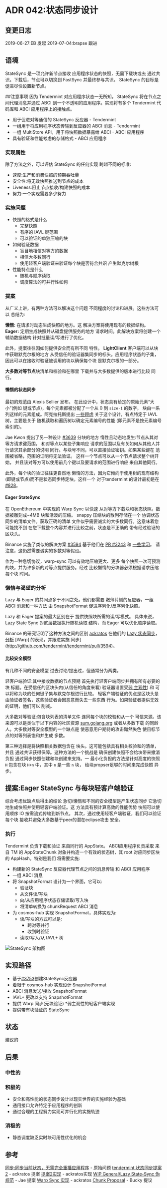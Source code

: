 # ADR 042:状态同步设计

## 变更日志

2019-06-27:EB 发起
2019-07-04:brapse 跟进

## 语境
StateSync 是一项允许新节点接收
应用程序状态的快照，无需下载块或去
通过共识。下载后，节点可以切换到 FastSync
并最终参与共识。 StateSync 的目标是
促进尽快设置新节点。

##注意事项
因为 Tendermint 对应用程序状态一无所知，
StateSync 将在节点之间代理消息并通过
ABCI 到一个不透明的应用程序。实现将有多个
Tendermint 代码库和 ABCI 应用程序上的接触点。

* 用于促进对等通信的 StateSync 反应器 - Tendermint
* 一组用于将应用程序状态传输到反应器的 ABCI 消息 - Tendermint
* 一组 MultiStore API，用于将快照数据暴露给 ABCI - ABCI 应用程序
* 具有验证和性能考虑的存储格式 - ABCI 应用程序

### 实现属性
除了方法之外，可以评估 StateSync 的任何实现
跨越不同的标准:

* 速度:生产和消费快照的预期吞吐量
* 安全性:将无效快照推送到节点的成本
* Liveness:阻止节点接收/构建快照的成本
* 努力:一个实现需要多少努力

### 实施问题
* 快照的格式是什么
    * 完整快照
    * 有序的 IAVL 键范围
    * 可以验证的单独压缩的块
* 如何验证数据
    * 盲目地相信对等方的数据
    * 相信大多数同行
    * 使用轻客户端验证来验证每个块是否符合共识
      产生默克尔树根
* 性能特点是什么
    * 随机与顺序读取
    * 调度算法的可并行性如何

### 提案
从广义上讲，有两种方法可以解决这个问题
不同程度的讨论和进展。这些方法可以
总结为:

**懒惰:** 在请求时动态生成快照的地方。这
解决方案将使用现有的数据结构。
**Eager:** 定期生成快照并从磁盘提供服务的地方
请求时间。此解决方案将创建一个辅助数据结构
针对批量读/写进行了优化。

此外，提案往往因如何提供安全而有所不同
特性。
**LightClient** 客户端可以从块中获取默克尔根的地方
从受信任的验证器集同步的标头。应用程序状态的子集，
因此可以在接收时验证被调用的块以确保每个块
是默克尔根的一部分。

**大多数对等节点**块清单和校验和在哪里
下载并与大多数提供的版本进行比较
同行。

#### 懒惰的状态同步
最初的规范由 Alexis Sellier 发布。
在此设计中，状态具有给定的原始元素“大小”(例如
键或节点)，每个元素都被分配了一个从 0 到 `size-1` 的数字，
块由一系列这样的元素组成。阿克拉托斯提出
[一些顾虑](https://docs.google.com/document/d/1npGTAa1qxe8EQZ1wG0a0Sip9t5oX2vYZNUDwr_LVRR4/edit)
关于这个设计，有点特定于 IAVL 树，主要是关于
随机读取和遍历树以确定元素编号的性能
(即元素不是按元素编号索引的)。

Jae Kwon 提出了另一种设计
[#3639](https://github.com/tendermint/tendermint/issues/3639) 分块的地方
惰性且动态地发生:节点从其对等方请求键范围，
和对等点以某些子集响应
请求的范围以及有关如何从其他人并行请求其余部分的说明
同行。与块号不同，可以直接验证密钥。如果某些键在
范围被省略，范围的证明将无法验证。
这样一个节点可以从一个节点请求整个树开始，
并且该对等方可以使用前几个键以及要请求的范围进行响应
来自其他同行。

此外，每个块的验证往往更自然地
懒惰的方法，因为它倾向于使用树的现有结构
(即键或节点)而不是状态同步特定块。这样一个
对于tendermint 的设计最初是在
[#828](https://github.com/tendermint/tendermint/issues/828)。

#### Eager StateSync
在 OpenEthereum 中实现的 Warp Sync 以快速
从对等方下载块和状态快照。数据被雕刻成~4MB
块和活泼的压缩。 snappy 压缩块的散列存储在一个
协调状态同步的清单文件。获取正确的清单
文件似乎需要诚实的大多数同行。这意味着您可能找不到
在您下载整个内容并进行比较之前，状态是不正确的
带有经过验证的区块头。

Binance 实施了类似的解决方案
[#3594](https://github.com/tendermint/tendermint/pull/3594)
基于他们在
[PR #3243](https://github.com/tendermint/tendermint/pull/3243)
和 [一些学习](https://docs.google.com/document/d/1npGTAa1qxe8EQZ1wG0a0Sip9t5oX2vYZNUDwr_LVRR4/edit)。
请注意，这仍然需要诚实的多数对等假设。

作为一种急切协议，warp-sync 可以有效地压缩更大、更多
每个快照一次可预测的块，并为许多新的对等点提供服务。经过
比较懒惰的分块器必须根据请求压缩每个块
时间。

### 懒惰与渴望的分析
Lazy 与 Eager 的共同点多于不同之处。他们都需要
嫩薄荷侧的反应器，一组 ABCI 消息和一种方法
由 SnapshotFormat 促进序列化/反序列化快照。

Lazy 和 Eager 提案的最大区别在于
提供快照块所需的读/写模式。
具体来说，Lazy State Sync 对底层数据执行随机读取
结构，而 Eager 可以优化顺序读取。

Binance 的研究证明了这种方法之间的区别
[ackratos](https://github.com/ackratos) 在他们的 [Lazy
状态同步](https://github.com/tendermint/tendermint/pull/3243)，
[分析](https://docs.google.com/document/d/1npGTAa1qxe8EQZ1wG0a0Sip9t5oX2vYZNUDwr_LVRR4/)
[Warp] 的表现，并跟进实施
同步](http://github.com/tendermint/tendermint/pull/3594)。

#### 比较安全模型
有几种不同的安全模型
过去讨论/提出过，但通常分为两类。

轻客户端验证:其中接收数据的节点预期
首先执行轻客户端同步并拥有所有必要的块
标题。在受信任的区块头内(从信任的角度来看)
验证器设置受[弱
主观性](https://github.com/tendermint/tendermint/pull/3795)) 和
可以将称为块的任何键子集与默克尔根进行比较。
轻客户端验证的优点是区块头是
由验证者签名，这些验证者会因恶意而失去一些东西
行为。如果验证者提供无效的证明，他们可以
削减。

大多数对等验证:包含块列表的清单文件
连同每个块的校验和从一个
可信来源。该来源可以是类似于以下内容的社区资源
[sum.golang.org](https://sum.golang.org) 或者从多数下载
的同龄人。大多数对等安全模型的一个缺点是
使恶意用户期待的攻击黯然失色
使目标节点的对等列表饱和并生成
多数。

第三种选择是将快照相关数据包含在
块头。这可能包括具有相关校验和的清单，并且
通过共识获得保障。这种方法的一个挑战是
确保创建快照不会给块带来撤消负担
通过同步快照创建和块创建来支持。一
最小化负担的方法是针对高度的快照
`H` 包含在块 `H+n` 中，其中 `n` 是一些 `n` 块，
给块propser足够的时间来完成快照
异步。

## 提案:Eager StateSync 与每块轻客户端验证
综合考虑优缺点后得出的结论
急切/懒惰和不同的安全模型是产生状态同步
它急切地生成快照并使用轻客户端验证。这
方法具有预计算高效的性能优势
快照可以使用顺序 IO 按需流式传输到新节点。
其次，通过使用轻客户端验证，我们可以验证每个块
接收并避免大多数基于peer的潜在eclipse攻击
安全。

### 执行
Tendermint 负责下载和验证
来自同行的 AppState。 ABCI应用程序负责采取
来自 TM 的 AppStateChunk 对象并构造一个有效的状态树，其
root 对应同步区块的 AppHash。特别是我们
将需要实施:

* 构建新的 StateSync 反应器代理节点之间的消息传输
  和 ABCI 应用程序
* 一组 ABCI 消息
* 将 SnapshotFormat 设计为一个界面，它可以:
    * 验证块
    * 从文件读/写块
    * 向/从应用程序状态存储读取/写入块
    * 将清单转换为 chunkRequest ABCI 消息
* 为 cosmos-hub 实现 SnapshotFormat，具体实现为:
    * 读/写块的方式可以是:
        * 跨对等并行
        * 收到时验证
    * 读取/写入/从 IAVL+ 树

![StateSync 架构图](img/state-sync.png)

## 实现路径
* 基于[#3753](https://github.com/tendermint/tendermint/pull/3753)创建StateSync反应器
* 着眼于 cosmos-hub 实现设计 SnapshotFormat
* ABCI 消息发送/接收 SnapshotFormat
* IAVL+ 更改以支持 SnapshotFormat
* 提供 Warp 同步(无块验证)
*弱主观性的轻客户端实现
* 提供带有块验证的 StateSync

## 状态

建议的

## 后果

### 中性的

### 积极的
* 安全和高性能的状态同步设计以现实世界的实施经验为基础
* 通用接口允许特定于应用程序的创新
* 通过合理的工程努力实现可并行化的实施轨迹

### 消极的
* 静态调度缺乏实时块可用性优化的机会

## 参考
[同步​​:同步当前状态，无需完全重播应用程序](https://github.com/tendermint/tendermint/issues/828) - 原始问题
[tendermint 状态同步提案 2](https://docs.google.com/document/d/1npGTAa1qxe8EQZ1wG0a0Sip9t5oX2vYZNUDwr_LVRR4/edit) - ackratos 提案
[提案2实现](https://github.com/tendermint/tendermint/pull/3243) - ackratos实现
[WIP General/Lazy State-Sync 伪规范](https://github.com/tendermint/tendermint/issues/3639) - Jae 提案
[Warp Sync 实现](https://github.com/tendermint/tendermint/pull/3594) - ackratos
[Chunk Proposal](https://github.com/tendermint/tendermint/pull/3799) - Bucky 提议
